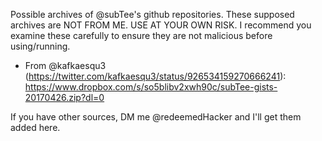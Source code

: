Possible archives of @subTee's github repositories. These supposed archives are NOT FROM ME. 
USE AT YOUR OWN RISK. I recommend you examine these carefully to ensure they are not malicious before using/running.

* From @kafkaesqu3 (https://twitter.com/kafkaesqu3/status/926534159270666241): https://www.dropbox.com/s/so5blibv2xwh90c/subTee-gists-20170426.zip?dl=0

If you have other sources, DM me @redeemedHacker and I'll get them added here.
